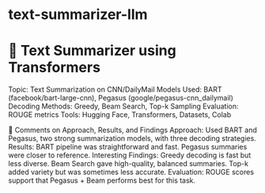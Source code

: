 # text-summarizer-llm
# 🧠 Text Summarizer using Transformers

Topic: Text Summarization on CNN/DailyMail
Models Used: BART (facebook/bart-large-cnn), Pegasus (google/pegasus-cnn_dailymail)
Decoding Methods: Greedy, Beam Search, Top-k Sampling
Evaluation: ROUGE metrics
Tools: Hugging Face, Transformers, Datasets, Colab

📝 Comments on Approach, Results, and Findings
Approach: Used BART and Pegasus, two strong summarization models, with three decoding strategies.
Results: BART pipeline was straightforward and fast. Pegasus summaries were closer to reference.
Interesting Findings:
Greedy decoding is fast but less diverse.
Beam Search gave high-quality, balanced summaries.
Top-k added variety but was sometimes less accurate.
Evaluation: ROUGE scores support that Pegasus + Beam performs best for this task.
